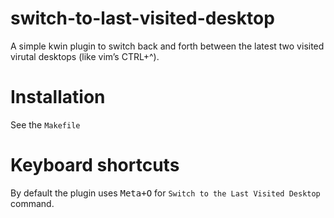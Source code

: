 # switch-to-last-visited-desktop

A simple kwin plugin to switch back and forth between the latest two visited virutal desktops (like vim’s CTRL+^).

# Installation

See the `Makefile`

# Keyboard shortcuts

By default the plugin uses <kbd>Meta</kbd><kbd>+</kbd><kbd>O</kbd> for `Switch to the Last Visited Desktop` command.
